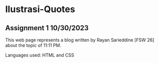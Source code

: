 # Ilustrasi-Quotes
## Assignment 1 10/30/2023

This web page represents a blog written by Rayan Sarieddine [FSW 26] about the topic of 11:11 PM.

Languages used: HTML and CSS
